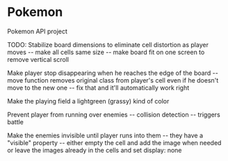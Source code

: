 # Pokemon
Pokemon API project

TODO:
   Stabilize board dimensions to eliminate cell distortion as player moves
        -- make all cells same size
        -- make board fit on one screen to remove vertical scroll

   Make player stop disappearing when he reaches the edge of the board
        -- move function removes original class from player's cell even if he doesn't move to the new one
        -- fix that and it'll automatically work right

   Make the playing field a lightgreen (grassy) kind of color

   Prevent player from running over enemies
        -- collision detection
            -- triggers battle

   Make the enemies invisible until player runs into them
        -- they have a "visible" property
        -- either empty the cell and add the image when needed
           or leave the images already in the cells and set display: none

           
